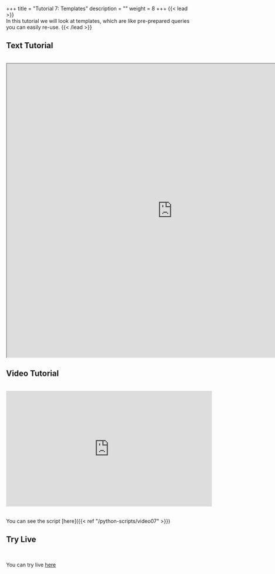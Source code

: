 +++
title = "Tutorial 7: Templates"
description = ""
weight = 8
+++
{{< lead >}}
<br/>
In this tutorial we will look at templates, which are like pre-prepared queries you can easily re-use. 
{{< /lead >}}

## Text Tutorial
<br/>

<iframe width="900" height="800" src="https://nbviewer.jupyter.org/github/intermine/intermine-ws-python-docs/blob/master/07-tutorial.ipynb" title="Python Tutorial 07">
</iframe>


## Video Tutorial
<br/>

<iframe width="560" height="315" src="https://www.youtube.com/embed/NGWQh1gSVvE" frameborder="0" allow="accelerometer; autoplay; encrypted-media; gyroscope; picture-in-picture" allowfullscreen></iframe>
<br/>

<br/>

You can see the script [here]({{< ref "/python-scripts/video07" >}})



## Try Live
<br/>

You can try live <a href="https://mybinder.org/v2/gh/intermine/intermine-ws-python-docs/master?filepath=07-tutorial.ipynb">here</a>
